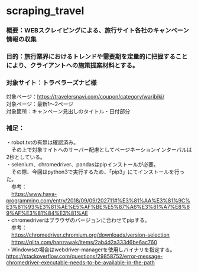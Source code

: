 # scraping_travel

### 概要：WEBスクレイピングによる、旅行サイト各社のキャンペーン情報の収集
### 目的：旅行業界におけるトレンドや需要期を定量的に把握することにより、クライアントへの施策提案材料とする。
### 対象サイト：トラベラーズナビ様
対象ページ：https://travelersnavi.com/coupon/category/waribiki/  
対象ページ：最新1〜2ページ  
対象箇所：キャンペーン見出しのタイトル・日付部分  
  
### 補足：
・robot.txtの有無は確認済み。  
　その上で対象サイトへのサーバー配慮としてページネーションインターバルは2秒としている。  
・selenium、chromedriver、pandasはpipインストールが必要。  
　その際、今回はpython3で実行するため、「pip3」にてインストールを行った。  
　参考：  
　https://www.haya-programming.com/entry/2018/09/09/202711#%E3%81%AA%E3%81%9C%E3%81%93%E3%81%AE%E5%AF%BE%E5%87%A6%E3%81%A7%E8%89%AF%E3%81%84%E3%81%AE  
・chromedriverはブラウザのバージョンに合わせてpipする。  
　参考：  
　https://chromedriver.chromium.org/downloads/version-selection  
　https://qiita.com/hanzawak/items/2ab4d2a333d6be6ac760  
 ・Windowsの場合はwebdriver-managerを使用しバイナリを指定する。
  https://stackoverflow.com/questions/29858752/error-message-chromedriver-executable-needs-to-be-available-in-the-path
